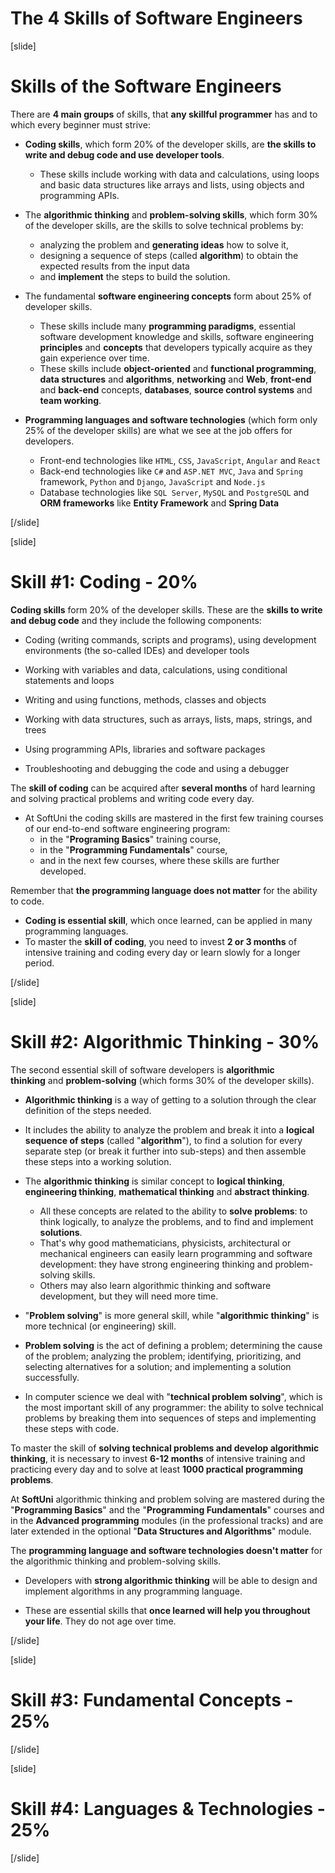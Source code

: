 # The 4 Skills of Software Engineers

[slide]

# Skills of the Software Engineers

There are **4 main groups** of skills, that **any skillful programmer** has and to which every beginner must strive:

- **Coding skills**, which form 20% of the developer skills, are **the skills to write and debug code and use developer tools**.
    - These skills include working with data and calculations, using loops and basic data structures like arrays and lists, using objects and programming APIs.

- The **algorithmic thinking** and **problem-solving skills**, which form 30% of the developer skills, are the skills to solve technical problems by:
    - analyzing the problem and **generating ideas** how to solve it,
    - designing a sequence of steps (called **algorithm**) to obtain the expected results from the input data
    - and **implement** the steps to build the solution.

- The fundamental **software engineering concepts** form about 25% of developer skills.
    - These skills include many **programming paradigms**, essential software development knowledge and skills, software engineering **principles** and **concepts** that developers typically acquire as they gain experience over time.
    - These skills include **object-oriented** and **functional programming**, **data structures** and **algorithms**, **networking** and **Web**, **front-end** and **back-end** concepts, **databases**, **source control systems** and **team working**.

- **Programming languages and software technologies** (which form only 25% of the developer skills) are what we see at the job offers for developers.
    - Front-end technologies like `HTML`, `CSS`, `JavaScript`, `Angular` and `React`
    - Back-end technologies like `C#` and `ASP.NET MVC`, `Java` and `Spring` framework, `Python` and `Django`, `JavaScript` and `Node.js`
    - Database technologies like `SQL Server`, `MySQL` and `PostgreSQL` and **ORM frameworks** like **Entity Framework** and **Spring Data**




[/slide]

[slide]

# Skill #1: Coding - 20%

**Coding skills** form 20% of the developer skills.
These are the **skills to write and debug code** and they include the following components:

- Coding (writing commands, scripts and programs), using development environments (the so-called IDEs) and developer tools
- Working with variables and data, calculations, using conditional statements and loops

- Writing and using functions, methods, classes and objects

- Working with data structures, such as arrays, lists, maps, strings, and trees
- Using programming APIs, libraries and software packages
- Troubleshooting and debugging the code and using a debugger

The **skill of coding** can be acquired after **several months** of hard learning and solving practical problems and writing code every day.
- At SoftUni the coding skills are mastered in the first few training courses of our end-to-end software engineering program:
    - in the "**Programing Basics**" training course,
    - in the "**Programming Fundamentals**" course,
    - and in the next few courses, where these skills are further developed.

Remember that **the programming language does not matter** for the ability to code.
- **Coding is essential skill**, which once learned, can be applied in many programming languages.
- To master the **skill of coding**, you need to invest **2 or 3 months** of intensive training and coding every day or learn slowly for а longer period.




[/slide]

[slide]

# Skill #2: Algorithmic Thinking - 30%

The second essential skill of software developers is **algorithmic thinking** and **problem-solving** (which forms 30% of the developer skills).

- **Algorithmic thinking** is a way of getting to a solution through the clear definition of the steps needed.
- It includes the ability to analyze the problem and break it into a **logical sequence of steps** (called "**algorithm**"), to find a solution for every separate step (or break it further into sub-steps) and then assemble these steps into a working solution.

- The **algorithmic thinking** is similar concept to **logical thinking**, **engineering thinking**, **mathematical thinking** and **abstract thinking**.
    - All these concepts are related to the ability to **solve problems**: to think logically, to analyze the problems, and to find and implement **solutions**.
    - That's why good mathematicians, physicists, architectural or mechanical engineers can easily learn programming and software development: they have strong engineering thinking and problem-solving skills.
    - Others may also learn algorithmic thinking and software development, but they will need more time.

- "**Problem solving**" is more general skill, while "**algorithmic thinking**" is more technical (or engineering) skill.

- **Problem solving** is the act of defining a problem; determining the cause of the problem; analyzing the problem; identifying, prioritizing, and selecting alternatives for a solution; and implementing a solution successfully.

- In computer science we deal with "**technical problem solving**", which is the most important skill of any programmer: the ability to solve technical problems by breaking them into sequences of steps and implementing these steps with code.

To master the skill of **solving technical problems and develop algorithmic thinking**, it is necessary to invest **6-12 months** of intensive training and practicing every day and to solve at least **1000 practical programming problems**.

At **SoftUni** algorithmic thinking and problem solving are mastered during the "**Programming Basics**" and the "**Programming Fundamentals**" courses and in the **Advanced programming** modules (in the professional tracks) and are later extended in the optional "**Data Structures and Algorithms**" module.

The **programming language and software technologies doesn't matter** for the algorithmic thinking and problem-solving skills.

- Developers with **strong algorithmic thinking** will be able to design and implement algorithms in any programming language.

- These are essential skills that **once learned will help you throughout your life**. They do not age over time.

[/slide]


[slide]

# Skill #3: Fundamental Concepts - 25%

[/slide]

[slide]

# Skill #4: Languages & Technologies - 25%

[/slide]